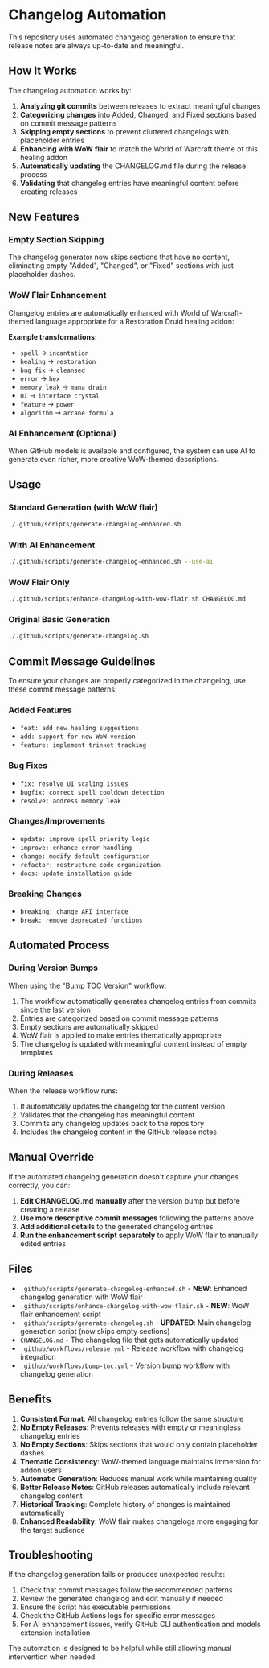 # Changelog Automation

This repository uses automated changelog generation to ensure that release notes are always up-to-date and meaningful.

## How It Works

The changelog automation works by:

1. **Analyzing git commits** between releases to extract meaningful changes
2. **Categorizing changes** into Added, Changed, and Fixed sections based on commit message patterns
3. **Skipping empty sections** to prevent cluttered changelogs with placeholder entries
4. **Enhancing with WoW flair** to match the World of Warcraft theme of this healing addon
5. **Automatically updating** the CHANGELOG.md file during the release process
6. **Validating** that changelog entries have meaningful content before creating releases

## New Features

### Empty Section Skipping
The changelog generator now skips sections that have no content, eliminating empty "Added", "Changed", or "Fixed" sections with just placeholder dashes.

### WoW Flair Enhancement
Changelog entries are automatically enhanced with World of Warcraft-themed language appropriate for a Restoration Druid healing addon:

**Example transformations:**
- `spell` → `incantation`
- `healing` → `restoration` 
- `bug fix` → `cleansed`
- `error` → `hex`
- `memory leak` → `mana drain`
- `UI` → `interface crystal`
- `feature` → `power`
- `algorithm` → `arcane formula`

### AI Enhancement (Optional)
When GitHub models is available and configured, the system can use AI to generate even richer, more creative WoW-themed descriptions.

## Usage

### Standard Generation (with WoW flair)
```bash
./.github/scripts/generate-changelog-enhanced.sh
```

### With AI Enhancement
```bash
./.github/scripts/generate-changelog-enhanced.sh --use-ai
```

### WoW Flair Only
```bash
./.github/scripts/enhance-changelog-with-wow-flair.sh CHANGELOG.md
```

### Original Basic Generation
```bash
./.github/scripts/generate-changelog.sh
```

## Commit Message Guidelines

To ensure your changes are properly categorized in the changelog, use these commit message patterns:

### Added Features
- `feat: add new healing suggestions`
- `add: support for new WoW version`
- `feature: implement trinket tracking`

### Bug Fixes
- `fix: resolve UI scaling issues`
- `bugfix: correct spell cooldown detection`
- `resolve: address memory leak`

### Changes/Improvements
- `update: improve spell priority logic`
- `improve: enhance error handling`
- `change: modify default configuration`
- `refactor: restructure code organization`
- `docs: update installation guide`

### Breaking Changes
- `breaking: change API interface`
- `break: remove deprecated functions`

## Automated Process

### During Version Bumps
When using the "Bump TOC Version" workflow:
1. The workflow automatically generates changelog entries from commits since the last version
2. Entries are categorized based on commit message patterns
3. Empty sections are automatically skipped
4. WoW flair is applied to make entries thematically appropriate
5. The changelog is updated with meaningful content instead of empty templates

### During Releases
When the release workflow runs:
1. It automatically updates the changelog for the current version
2. Validates that the changelog has meaningful content
3. Commits any changelog updates back to the repository
4. Includes the changelog content in the GitHub release notes

## Manual Override

If the automated changelog generation doesn't capture your changes correctly, you can:

1. **Edit CHANGELOG.md manually** after the version bump but before creating a release
2. **Use more descriptive commit messages** following the patterns above
3. **Add additional details** to the generated changelog entries
4. **Run the enhancement script separately** to apply WoW flair to manually edited entries

## Files

- `.github/scripts/generate-changelog-enhanced.sh` - **NEW**: Enhanced changelog generation with WoW flair
- `.github/scripts/enhance-changelog-with-wow-flair.sh` - **NEW**: WoW flair enhancement script
- `.github/scripts/generate-changelog.sh` - **UPDATED**: Main changelog generation script (now skips empty sections)
- `CHANGELOG.md` - The changelog file that gets automatically updated
- `.github/workflows/release.yml` - Release workflow with changelog integration
- `.github/workflows/bump-toc.yml` - Version bump workflow with changelog generation

## Benefits

1. **Consistent Format**: All changelog entries follow the same structure
2. **No Empty Releases**: Prevents releases with empty or meaningless changelog entries
3. **No Empty Sections**: Skips sections that would only contain placeholder dashes
4. **Thematic Consistency**: WoW-themed language maintains immersion for addon users
5. **Automatic Generation**: Reduces manual work while maintaining quality
6. **Better Release Notes**: GitHub releases automatically include relevant changelog content
7. **Historical Tracking**: Complete history of changes is maintained automatically
8. **Enhanced Readability**: WoW flair makes changelogs more engaging for the target audience

## Troubleshooting

If the changelog generation fails or produces unexpected results:

1. Check that commit messages follow the recommended patterns
2. Review the generated changelog and edit manually if needed
3. Ensure the script has executable permissions
4. Check the GitHub Actions logs for specific error messages
5. For AI enhancement issues, verify GitHub CLI authentication and models extension installation

The automation is designed to be helpful while still allowing manual intervention when needed.